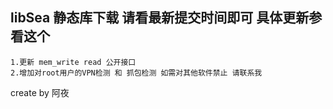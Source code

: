 ## libSea 静态库下载 请看最新提交时间即可 具体更新参看这个

	1.更新 mem_write read 公开接口
	2.增加对root用户的VPN检测 和 抓包检测 如需对其他软件禁止 请联系我

create by 阿夜
